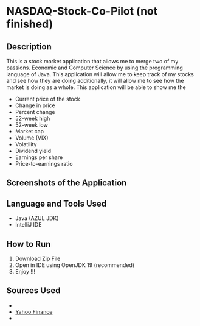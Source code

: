 # NASDAQ-Stock-Co-Pilot (not finished)

## Description 

This is a stock market application that allows me to merge two of my passions. Economic and Computer Science by using 
the programming language of Java. This application will allow me to keep track of my stocks and see how they are doing 
additionally, it will allow me to see how the market is doing as a whole. This application will be able to show me the
- Current price of the stock
- Change in price
- Percent change
- 52-week high
- 52-week low
- Market cap
- Volume (VIX)
- Volatility 
- Dividend yield
- Earnings per share
- Price-to-earnings ratio

## Screenshots of the Application 


## Language and Tools Used 

- Java (AZUL JDK)
- IntelliJ IDE


## How to Run 

1. Download Zip File
2. Open in IDE using OpenJDK 19 (recommended)
3. Enjoy !!! 

## Sources Used 

- 
- [Yahoo Finance](https://finance.yahoo.com/)
- 

